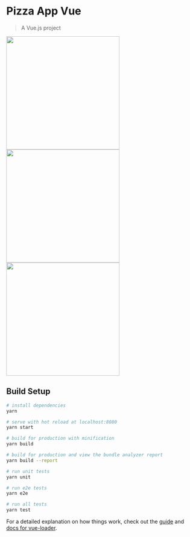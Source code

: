 # Pizza App Vue 

> A Vue.js project

<img align="center" height="300px" src="https://i.imgur.com/nLCtlCd.png"/>
<img align="center" height="300px" src="https://i.imgur.com/MEIoTjv.png"/>
<img align="center" height="300px" src="https://i.imgur.com/SxoJnUQ.png"/>

## Build Setup

``` bash
# install dependencies
yarn 

# serve with hot reload at localhost:8080
yarn start

# build for production with minification
yarn build

# build for production and view the bundle analyzer report
yarn build --report

# run unit tests
yarn unit

# run e2e tests
yarn e2e

# run all tests
yarn test
```

For a detailed explanation on how things work, check out the [guide](http://vuejs-templates.github.io/webpack/) and [docs for vue-loader](http://vuejs.github.io/vue-loader).
